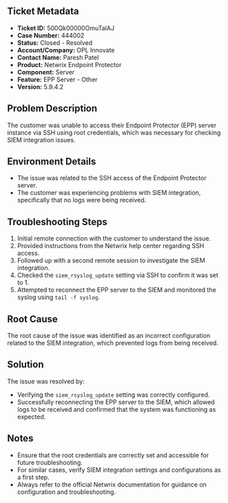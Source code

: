 ## Ticket Metadata
- **Ticket ID:** 500Qk00000OmuTaIAJ
- **Case Number:** 444002
- **Status:** Closed - Resolved
- **Account/Company:** OPL Innovate
- **Contact Name:** Paresh Patel
- **Product:** Netwrix Endpoint Protector
- **Component:** Server
- **Feature:** EPP Server - Other
- **Version:** 5.9.4.2

## Problem Description
The customer was unable to access their Endpoint Protector (EPP) server instance via SSH using root credentials, which was necessary for checking SIEM integration issues.

## Environment Details
- The issue was related to the SSH access of the Endpoint Protector server.
- The customer was experiencing problems with SIEM integration, specifically that no logs were being received.

## Troubleshooting Steps
1. Initial remote connection with the customer to understand the issue.
2. Provided instructions from the Netwrix help center regarding SSH access.
3. Followed up with a second remote session to investigate the SIEM integration.
4. Checked the `siem_rsyslog_update` setting via SSH to confirm it was set to 1.
5. Attempted to reconnect the EPP server to the SIEM and monitored the syslog using `tail -f syslog`.

## Root Cause
The root cause of the issue was identified as an incorrect configuration related to the SIEM integration, which prevented logs from being received.

## Solution
The issue was resolved by:
- Verifying the `siem_rsyslog_update` setting was correctly configured.
- Successfully reconnecting the EPP server to the SIEM, which allowed logs to be received and confirmed that the system was functioning as expected.

## Notes
- Ensure that the root credentials are correctly set and accessible for future troubleshooting.
- For similar cases, verify SIEM integration settings and configurations as a first step.
- Always refer to the official Netwrix documentation for guidance on configuration and troubleshooting.